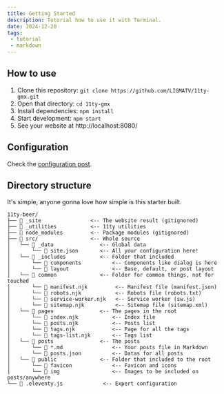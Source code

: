 ```yaml
---
title: Getting Started
description: Tutorial how to use it with Terminal.
date: 2024-12-20
tags:
 - tutorial
 - markdown
---
```


## How to use

1. Clone this repository: `git clone https://github.com/LIGMATV/11ty-gmx.git`
2. Open that directory: `cd 11ty-gmx`
3. Install dependencies: `npm install`
4. Start development: `npm start`
5. See your website at http://localhost:8080/

## Configuration

Check the [configuration post](/posts/configuration/).

## Directory structure

It's simple, anyone gonna love how simple is this starter built.

```
11ty-beer/
├── 📂 _site                <-- The website result (gitignored)
├── 📂 _utilities           <-- 11ty utilities
├── 📂 node_modules         <-- Package modules (gitignored)
├── 📂 src/                 <-- Whole source
│   └── 📂 _data               <-- Global data
│       └── 📄 site.json       <-- All your configuration here!
│   └── 📂 _includes           <-- Folder that included
│       └── 📂 components          <-- Components like dialog is here
│       └── 📂 layout              <-- Base, default, or post layout
│   └── 📂 common              <-- Folder for common things, not for touched
│       └── 📄 manifest.njk         <-- Manifest file (manifest.json)
│       └── 📄 robots.njk           <-- Robots file (robots.txt)
│       └── 📄 service-worker.njk   <-- Service worker (sw.js)
│       └── 📄 sitemap.njk          <-- Sitemap file (sitemap.xml)
│   └── 📂 pages               <-- The pages in the root
│       └── 📄 index.njk           <-- Index file
│       └── 📄 posts.njk           <-- Posts list
│       └── 📄 tags.njk            <-- Page for all the tags
│       └── 📄 tags-list.njk       <-- Tags list
│   └── 📂 posts               <-- The posts
│       └── 📄 *.md                <-- Your posts file in Markdown
│       └── 📄 posts.json          <-- Datas for all posts
│   └── 📂 public              <-- Folder that included to the root
│       └── 📂 favicon             <-- Favicon and icons
│       └── 📂 img                 <-- Images to be included on posts/anywhere
└── 📄 .eleventy.js             <-- Expert configuration
```